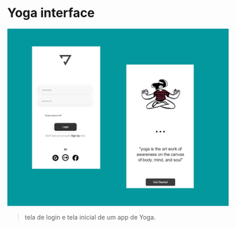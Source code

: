 # Yoga interface

<img src="./img/apresentacao.png" alt="apresentação">

> tela de login e tela inicial de um app de Yoga.


